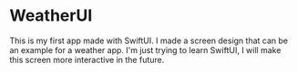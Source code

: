 # WeatherUI
This is my first app made with SwiftUI. I made a screen design that can be an example for a weather app. I'm just trying to learn SwiftUI, I will make this screen more interactive in the future.

